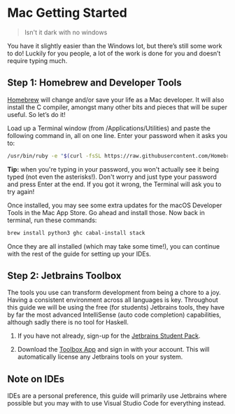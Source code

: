 # Mac Getting Started
> Isn't it dark with no windows

You have it slightly easier than the Windows lot, but there’s still some work to do! Luckily for you people, 
a lot of the work is done for you and doesn’t require typing much.

## Step 1: Homebrew and Developer Tools
[Homebrew](https://brew.sh) will change and/or save your life as a Mac developer. It will also install the C compiler, 
amongst many other bits and pieces that will be super useful. So let’s do it!

Load up a Terminal window (from /Applications/Utilities) and paste the following command in, all on one line. 
Enter your password when it asks you to:

```bash
/usr/bin/ruby -e "$(curl -fsSL https://raw.githubusercontent.com/Homebrew/install/master/install)"
```

**Tip:** when you're typing in your password, you won't actually see it being typed (not even the asterisks!).
Don't worry and just type your password and press Enter at the end. If you got it wrong, the Terminal will ask
you to try again!

Once installed, you may see some extra updates for the macOS Developer Tools in the Mac App Store. Go ahead and 
install those. Now back in terminal, run these commands:

```bash
brew install python3 ghc cabal-install stack
```

Once they are all installed (which may take some time!), you can continue with the rest of the guide for setting up
your IDEs.

## Step 2: Jetbrains Toolbox
The tools you use can transform development from being a chore to a joy. Having a consistent environment across all
languages is key. Throughout this guide we will be using the free (for students) Jetbrains tools, they have by
far the most advanced IntelliSense (auto code completion) capabilities, although sadly there is no tool for Haskell.

1. If you have not already, sign-up for the [Jetbrains Student Pack](https://www.jetbrains.com/student/).

2. Download the [Toolbox App](https://www.jetbrains.com/toolbox-app/) and sign in with your account. This will
automatically license any Jetbrains tools on your system.

## Note on IDEs
IDEs are a personal preference, this guide will primarily use Jetbrains where possible but you may with to use
Visual Studio Code for everything instead.
